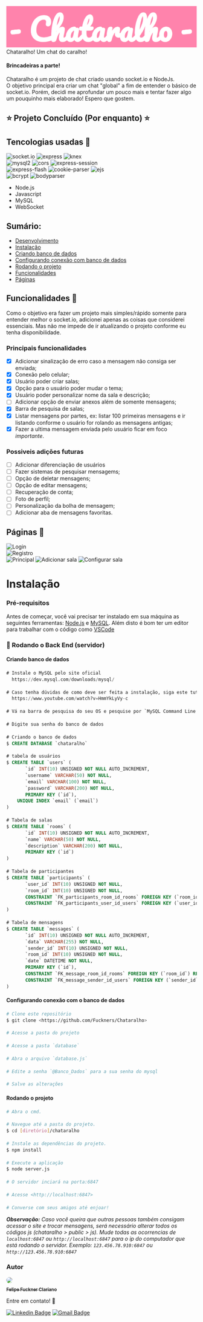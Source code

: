 ![Chataralho](public/img/chataralho.png)    
Chataralho! Um chat do caralho!    

#### Brincadeiras a parte!    
Chataralho é um projeto de chat criado usando socket.io e NodeJs.    
O objetivo principal era criar um chat "global" a fim de entender o básico de socket.io. Porém, decidi me aprofundar um pouco mais e tentar fazer algo um pouquinho mais elaborado! Espero que gostem.    

## ⭐ Projeto Concluído (Por enquanto) ⭐

## Tencologias usadas 👾
![socket.io](https://img.shields.io/badge/socket.io-v^4.5.1-%23ff4e89?style=flat-square)
![express](https://img.shields.io/badge/express-v^4.18.1-%23ff4e89?style=flat-square)
![knex](https://img.shields.io/badge/knex-v^2.2.0-%23ff4e89?style=flat-square)    
![mysql2](https://img.shields.io/badge/mysql2-v^2.3.3-%23ff4e89?style=flat-square)
![cors](https://img.shields.io/badge/cors-v^2.8.5-%23ff4e89?style=flat-square)
![express-session](https://img.shields.io/badge/express--session-v^1.17.3-%23ff4e89?style=flat-square)    
![express-flash](https://img.shields.io/badge/express--flash-v^0.0.2-%23ff4e89?style=flat-square)
![cookie-parser](https://img.shields.io/badge/cookie--parser-v^1.4.6-%23ff4e89?style=flat-square)
![ejs](https://img.shields.io/badge/ejs-v^3.1.8-%23ff4e89?style=flat-square)    
![bcrypt](https://img.shields.io/badge/bcrypt-v^-%23ff4e89?style=flat-square)
![bodyparser](https://img.shields.io/badge/body--parser-v^1.20.0-%23ff4e89?style=flat-square)

- Node.js
- Javascript
- MySQL
- WebSocket

## Sumário:    
- [Desenvolvimento](#desenvolvimento)
- [Instalação](#instalacao)
 - [Criando banco de dados](#criandodb)
 - [Configurando conexão com banco de dados](#configdb)
 - [Rodando o projeto](#runprojeto)
- [Funcionalidades](#funcionalidades)
- [Páginas](#paginas)

## Funcionalidades 📌
<span id="funcionalidades"></span>

Como o objetivo era fazer um projeto mais simples/rápido somente para entender melhor o socket.io, adicionei apenas as coisas que considerei essenciais. Mas não me impede de ir atualizando o projeto conforme eu tenha disponibilidade.

### Principais funcionalidades
- [x] Adicionar sinalização de erro caso a mensagem não consiga ser enviada;
- [x] Conexão pelo celular;
- [x] Usuário poder criar salas;
- [x] Opção para o usuário poder mudar o tema;
- [x] Usuário poder personalizar nome da sala e descrição;
- [ ] Adicionar opção de enviar anexos além de somente mensagens;
- [x] Barra de pesquisa de salas;
- [x] Listar mensagens por partes, ex: listar 100 primeiras mensagens e ir listando conforme o usuário for rolando as mensagens antigas;
- [x] Fazer a ultima mensagem enviada pelo usuário ficar em foco *importante*.

### Possiveis adições futuras
- [ ] Adicionar diferenciação de usuários
- [ ] Fazer sistemas de pesquisar mensagems;
- [ ] Opção de deletar mensagens;
- [ ] Opção de editar mensagens;
- [ ] Recuperação de conta;
- [ ] Foto de perfil;
- [ ] Personalização da bolha de mensagem;
- [ ] Adicionar aba de mensagens favoritas.

## Páginas 🚢
<span id="paginas"> </span>
![Login]()    
![Registro]()    
![Principal]()
![Adicionar sala]()
![Configurar sala]()


<span id="desenvolvimento"> </span>

# Instalação        
<span id="instalacao"> </span>

### Pré-requisitos

Antes de começar, você vai precisar ter instalado em sua máquina as seguintes ferramentas: [Node.js](https://nodejs.org/en/) e [MySQL](https://dev.mysql.com/downloads/mysql/). 
Além disto é bom ter um editor para trabalhar com o código como [VSCode](https://code.visualstudio.com/)

### 🎲 Rodando o Back End (servidor)

#### Criando banco de dados
<span id="criandodb"> </span>
```sql
# Instale o MySQL pelo site oficial
  https://dev.mysql.com/downloads/mysql/

# Caso tenha dúvidas de como deve ser feita a instalação, siga este tutorial
  https://www.youtube.com/watch?v=HmmYkLyVy-c

# Vá na barra de pesquisa do seu OS e pesquise por `MySQL Command Line Client`

# Digite sua senha do banco de dados

# Criando o banco de dados
$ CREATE DATABASE `chataralho`

# tabela de usuários
$ CREATE TABLE `users` (
	   `id` INT(10) UNSIGNED NOT NULL AUTO_INCREMENT,
	   `username` VARCHAR(50) NOT NULL,
	   `email` VARCHAR(100) NOT NULL,
	   `password` VARCHAR(200) NOT NULL,
	   PRIMARY KEY (`id`),
    UNIQUE INDEX `email` (`email`)
)

# Tabela de salas
$ CREATE TABLE `rooms` (
	   `id` INT(10) UNSIGNED NOT NULL AUTO_INCREMENT,
	   `name` VARCHAR(50) NOT NULL,
	   `description` VARCHAR(200) NOT NULL,
	   PRIMARY KEY (`id`)
)

# Tabela de participantes
$ CREATE TABLE `participants` (
	   `user_id` INT(10) UNSIGNED NOT NULL,
	   `room_id` INT(10) UNSIGNED NOT NULL,
	   CONSTRAINT `FK_participants_room_id_rooms` FOREIGN KEY (`room_id`) REFERENCES `rooms` (`id`) ON UPDATE CASCADE ON DELETE CASCADE,
	   CONSTRAINT `FK_participants_user_id_users` FOREIGN KEY (`user_id`) REFERENCES `users` (`id`) ON UPDATE CASCADE ON DELETE CASCADE
)

# Tabela de mensagens
$ CREATE TABLE `messages` (
	   `id` INT(10) UNSIGNED NOT NULL AUTO_INCREMENT,
	   `data` VARCHAR(255) NOT NULL,
	   `sender_id` INT(10) UNSIGNED NOT NULL,
	   `room_id` INT(10) UNSIGNED NOT NULL,
	   `date` DATETIME NOT NULL,
	   PRIMARY KEY (`id`),
	   CONSTRAINT `FK_message_room_id_rooms` FOREIGN KEY (`room_id`) REFERENCES `rooms` (`id`) ON UPDATE CASCADE ON DELETE CASCADE,
	   CONSTRAINT `FK_message_sender_id_users` FOREIGN KEY (`sender_id`) REFERENCES `users` (`id`) ON UPDATE CASCADE ON DELETE CASCADE
)
```
#### Configurando conexão com o banco de dados
<span id="configdb"> </span>
```bash
# Clone este repositório
$ git clone <https://github.com/Fuckners/Chataralho>

# Acesse a pasta do projeto

# Acesse a pasta `database`

# Abra o arquivo `database.js`

# Edite a senha `@Banco_Dados` para a sua senha do mysql

# Salve as alterações
```
#### Rodando o projeto
<span id="runprojeto"> </span>
```bash
# Abra o cmd.

# Navegue até a pasta do projeto.
$ cd [diretório]/chataralho

# Instale as dependências do projeto.
$ npm install

# Execute a aplicação
$ node server.js

# O servidor inciará na porta:6847

# Acesse <http://localhost:6847>

# Converse com seus amigos até enjoar!
```
***Observação:** Caso você queira que outras pessoas também consigam acessar o site e trocar mensagens, será necessário alterar todos os códigos js (chataralho > public > js). Mude todas as ocorrencias de `localhost:6847` ou `http://localhost:6847` para o ip do computador que está rodando o servidor. Exemplo: `123.456.78.910:6847` ou `http://123.456.78.910:6847`*

### Autor
<a href="https://blog.rocketseat.com.br/author/thiago/">
 <img style="border-radius: 50%;" src="https://avatars.githubusercontent.com/u/100722316?s=400&u=a71fc45baf666450aafd21e99aa729e48b1f1552&v=4" width="100px;"/>
 <br>
 <sub><b>Felipe Fuckner Clariano</b></sub></a>
 
 Entre em contato! 💌
 
[![Linkedin Badge](https://img.shields.io/badge/-Felipe%20Fuckner-blue?style=flat-square&logo=Linkedin&logoColor=white&)](https://www.linkedin.com/in/felipe-fuckner-b65a49237) 
[![Gmail Badge](https://img.shields.io/badge/-felipefclariano04@gmail.com-c14438?style=flat-square&logo=Gmail&logoColor=white)](mailto:felipefclariano04@gmail.com)
